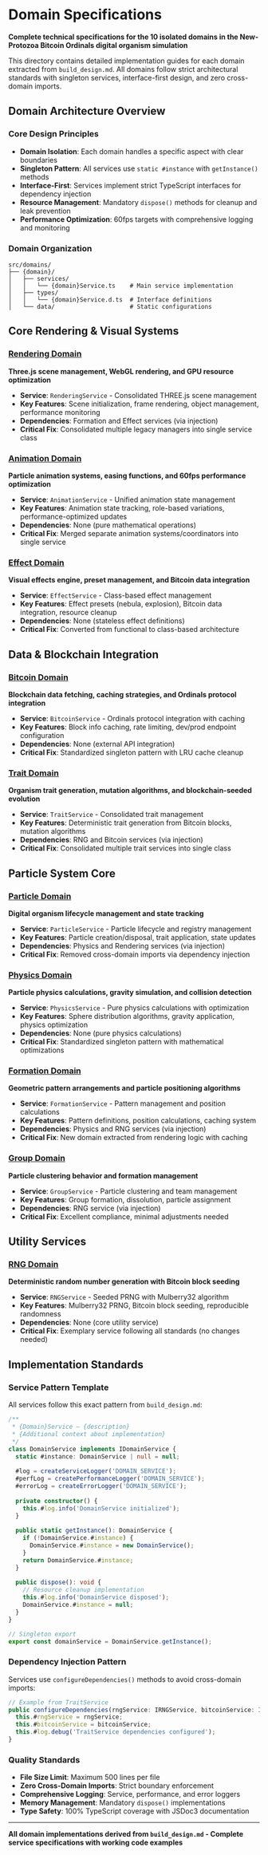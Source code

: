 # Domain Specifications

**Complete technical specifications for the 10 isolated domains in the New-Protozoa Bitcoin Ordinals digital organism simulation**

This directory contains detailed implementation guides for each domain extracted from `build_design.md`. All domains follow strict architectural standards with singleton services, interface-first design, and zero cross-domain imports.

## Domain Architecture Overview

### Core Design Principles
- **Domain Isolation**: Each domain handles a specific aspect with clear boundaries
- **Singleton Pattern**: All services use `static #instance` with `getInstance()` methods
- **Interface-First**: Services implement strict TypeScript interfaces for dependency injection
- **Resource Management**: Mandatory `dispose()` methods for cleanup and leak prevention
- **Performance Optimization**: 60fps targets with comprehensive logging and monitoring

### Domain Organization
```
src/domains/
├── {domain}/
│   ├── services/
│   │   └── {domain}Service.ts    # Main service implementation
│   ├── types/
│   │   └── {domain}Service.d.ts  # Interface definitions
│   └── data/                     # Static configurations
```

## Core Rendering & Visual Systems

### [Rendering Domain](rendering.md)
**Three.js scene management, WebGL rendering, and GPU resource optimization**
- **Service**: `RenderingService` - Consolidated THREE.js scene management
- **Key Features**: Scene initialization, frame rendering, object management, performance monitoring
- **Dependencies**: Formation and Effect services (via injection)
- **Critical Fix**: Consolidated multiple legacy managers into single service class

### [Animation Domain](animation.md)  
**Particle animation systems, easing functions, and 60fps performance optimization**
- **Service**: `AnimationService` - Unified animation state management
- **Key Features**: Animation state tracking, role-based variations, performance-optimized updates
- **Dependencies**: None (pure mathematical operations)
- **Critical Fix**: Merged separate animation systems/coordinators into single service

### [Effect Domain](effect.md)
**Visual effects engine, preset management, and Bitcoin data integration**
- **Service**: `EffectService` - Class-based effect management
- **Key Features**: Effect presets (nebula, explosion), Bitcoin data integration, resource cleanup
- **Dependencies**: None (stateless effect definitions)
- **Critical Fix**: Converted from functional to class-based architecture

## Data & Blockchain Integration

### [Bitcoin Domain](bitcoin.md)
**Blockchain data fetching, caching strategies, and Ordinals protocol integration**
- **Service**: `BitcoinService` - Ordinals protocol integration with caching
- **Key Features**: Block info caching, rate limiting, dev/prod endpoint configuration
- **Dependencies**: None (external API integration)
- **Critical Fix**: Standardized singleton pattern with LRU cache cleanup

### [Trait Domain](trait.md)
**Organism trait generation, mutation algorithms, and blockchain-seeded evolution**
- **Service**: `TraitService` - Consolidated trait management
- **Key Features**: Deterministic trait generation from Bitcoin blocks, mutation algorithms
- **Dependencies**: RNG and Bitcoin services (via injection)
- **Critical Fix**: Consolidated multiple trait services into single class

## Particle System Core

### [Particle Domain](particle.md)
**Digital organism lifecycle management and state tracking**
- **Service**: `ParticleService` - Particle lifecycle and registry management
- **Key Features**: Particle creation/disposal, trait application, state updates
- **Dependencies**: Physics and Rendering services (via injection)
- **Critical Fix**: Removed cross-domain imports via dependency injection

### [Physics Domain](physics.md)
**Particle physics calculations, gravity simulation, and collision detection**
- **Service**: `PhysicsService` - Pure physics calculations with optimization
- **Key Features**: Sphere distribution algorithms, gravity application, physics optimization
- **Dependencies**: None (pure physics calculations)
- **Critical Fix**: Standardized singleton pattern with mathematical optimizations

### [Formation Domain](formation.md)
**Geometric pattern arrangements and particle positioning algorithms**
- **Service**: `FormationService` - Pattern management and position calculations
- **Key Features**: Pattern definitions, position calculations, caching system
- **Dependencies**: Physics and RNG services (via injection)
- **Critical Fix**: New domain extracted from rendering logic with caching

### [Group Domain](group.md)
**Particle clustering behavior and formation management**
- **Service**: `GroupService` - Particle clustering and team management
- **Key Features**: Group formation, dissolution, particle assignment
- **Dependencies**: RNG service (via injection)
- **Critical Fix**: Excellent compliance, minimal adjustments needed

## Utility Services

### [RNG Domain](rng.md)
**Deterministic random number generation with Bitcoin block seeding**
- **Service**: `RNGService` - Seeded PRNG with Mulberry32 algorithm
- **Key Features**: Mulberry32 PRNG, Bitcoin block seeding, reproducible randomness
- **Dependencies**: None (core utility service)
- **Critical Fix**: Exemplary service following all standards (no changes needed)

## Implementation Standards

### Service Pattern Template
All services follow this exact pattern from `build_design.md`:

```typescript
/**
 * {Domain}Service – {description}
 * {Additional context about implementation}
 */
class DomainService implements IDomainService {
  static #instance: DomainService | null = null;
  
  #log = createServiceLogger('DOMAIN_SERVICE');
  #perfLog = createPerformanceLogger('DOMAIN_SERVICE');
  #errorLog = createErrorLogger('DOMAIN_SERVICE');
  
  private constructor() {
    this.#log.info('DomainService initialized');
  }
  
  public static getInstance(): DomainService {
    if (!DomainService.#instance) {
      DomainService.#instance = new DomainService();
    }
    return DomainService.#instance;
  }
  
  public dispose(): void {
    // Resource cleanup implementation
    this.#log.info('DomainService disposed');
    DomainService.#instance = null;
  }
}

// Singleton export
export const domainService = DomainService.getInstance();
```

### Dependency Injection Pattern
Services use `configureDependencies()` methods to avoid cross-domain imports:

```typescript
// Example from TraitService
public configureDependencies(rngService: IRNGService, bitcoinService: IBitcoinService) {
  this.#rngService = rngService;
  this.#bitcoinService = bitcoinService;
  this.#log.debug('TraitService dependencies configured');
}
```

### Quality Standards
- **File Size Limit**: Maximum 500 lines per file
- **Zero Cross-Domain Imports**: Strict boundary enforcement
- **Comprehensive Logging**: Service, performance, and error loggers
- **Memory Management**: Mandatory `dispose()` implementations
- **Type Safety**: 100% TypeScript coverage with JSDoc3 documentation

---

**All domain implementations derived from `build_design.md` - Complete service specifications with working code examples**
